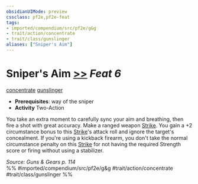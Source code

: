 ```yaml
---
obsidianUIMode: preview
cssclass: pf2e,pf2e-feat
tags:
- imported/compendium/src/pf2e/g&g
- trait/action/concentrate
- trait/class/gunslinger
aliases: ["Sniper's Aim"]
---
```

# Sniper's Aim  [>>](chapter-9-playing-the-game.md#Actions "Two-Action") *Feat 6*  
[concentrate](concentrate.md)  [gunslinger](rules/traits/gunslinger-g-g.md)  

- **Prerequisites**: way of the sniper
- **Activity** Two-Action

You take an extra moment to carefully sync your aim and breathing, then fire a shot with great accuracy. Make a ranged weapon [Strike](strike.md). You gain a +2 circumstance bonus to this [Strike](strike.md)'s attack roll and ignore the target's concealment. If you're using a kickback firearm, you don't take the normal circumstance penalty on this [Strike](strike.md) for not having the required Strength score or firing without using a stabilizer.

*Source: Guns & Gears p. 114*  
%% #imported/compendium/src/pf2e/g&g #trait/action/concentrate #trait/class/gunslinger %%